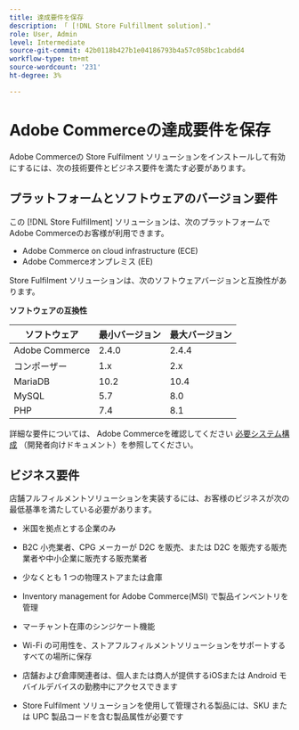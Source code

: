 ```yaml
---
title: 達成要件を保存
description: 「 [!DNL Store Fulfillment solution]."
role: User, Admin
level: Intermediate
source-git-commit: 42b0118b427b1e04186793b4a57c058bc1cabdd4
workflow-type: tm+mt
source-wordcount: '231'
ht-degree: 3%

---
```



# Adobe Commerceの達成要件を保存

Adobe Commerceの Store Fulfilment ソリューションをインストールして有効にするには、次の技術要件とビジネス要件を満たす必要があります。

## プラットフォームとソフトウェアのバージョン要件

この [!DNL Store Fulfillment] ソリューションは、次のプラットフォームでAdobe Commerceのお客様が利用できます。

* Adobe Commerce on cloud infrastructure (ECE)
* Adobe Commerceオンプレミス (EE)

Store Fulfilment ソリューションは、次のソフトウェアバージョンと互換性があります。

**ソフトウェアの互換性**

| **ソフトウェア** | **最小バージョン** | **最大バージョン** |
|----------------|---------------------|---------------------|
| Adobe Commerce | 2.4.0 | 2.4.4 |
| コンポーザー | 1.x | 2.x |
| MariaDB | 10.2 | 10.4 |
| MySQL | 5.7 | 8.0 |
| PHP | 7.4 | 8.1 |

詳細な要件については、 Adobe Commerceを確認してください [必要システム構成](https://devdocs.magento.com/guides/v2.4/install-gde/system-requirements.html) （開発者向けドキュメント）を参照してください。

## ビジネス要件

店舗フルフィルメントソリューションを実装するには、お客様のビジネスが次の最低基準を満たしている必要があります。

* 米国を拠点とする企業のみ

* B2C 小売業者、CPG メーカーが D2C を販売、または D2C を販売する販売業者や中小企業に販売する販売業者

* 少なくとも 1 つの物理ストアまたは倉庫

* Inventory management for Adobe Commerce(MSI) で製品インベントリを管理

* マーチャント在庫のシンジケート機能

* Wi-Fi の可用性を、ストアフルフィルメントソリューションをサポートするすべての場所に保存

* 店舗および倉庫関連者は、個人または商人が提供するiOSまたは Android モバイルデバイスの勤務中にアクセスできます

* Store Fulfilment ソリューションを使用して管理される製品には、SKU または UPC 製品コードを含む製品属性が必要です
